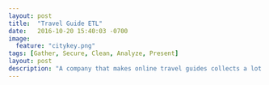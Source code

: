 ```yaml
---
layout: post
title:  "Travel Guide ETL"
date:   2016-10-20 15:40:03 -0700
image:
  feature: "citykey.png"
tags: [Gather, Secure, Clean, Analyze, Present]
layout: post
description: "A company that makes online travel guides collects a lot of information about activities across the US but this information is often conflicting or incorrect.  They wanted to hire cheap help to validate all of this data, but with all of the potential places data could be wrong, help was hard to find.  We created a system where they can import all of their data and pass it through a rules engine that autodetects suspect data.  It then broke all of the potential data conflicts into multiple different single purpose tasks such as “Add an address”, “Fix conflicting names”, “Add Quotes”, “Validate Google Places ID”, etc. "
---
```

